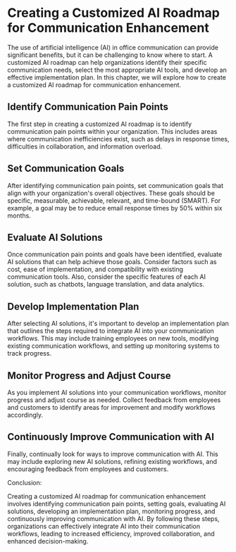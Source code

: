 Creating a Customized AI Roadmap for Communication Enhancement
================================================================================================================================

The use of artificial intelligence (AI) in office communication can provide significant benefits, but it can be challenging to know where to start. A customized AI roadmap can help organizations identify their specific communication needs, select the most appropriate AI tools, and develop an effective implementation plan. In this chapter, we will explore how to create a customized AI roadmap for communication enhancement.

Identify Communication Pain Points
----------------------------------

The first step in creating a customized AI roadmap is to identify communication pain points within your organization. This includes areas where communication inefficiencies exist, such as delays in response times, difficulties in collaboration, and information overload.

Set Communication Goals
-----------------------

After identifying communication pain points, set communication goals that align with your organization's overall objectives. These goals should be specific, measurable, achievable, relevant, and time-bound (SMART). For example, a goal may be to reduce email response times by 50% within six months.

Evaluate AI Solutions
---------------------

Once communication pain points and goals have been identified, evaluate AI solutions that can help achieve those goals. Consider factors such as cost, ease of implementation, and compatibility with existing communication tools. Also, consider the specific features of each AI solution, such as chatbots, language translation, and data analytics.

Develop Implementation Plan
---------------------------

After selecting AI solutions, it's important to develop an implementation plan that outlines the steps required to integrate AI into your communication workflows. This may include training employees on new tools, modifying existing communication workflows, and setting up monitoring systems to track progress.

Monitor Progress and Adjust Course
----------------------------------

As you implement AI solutions into your communication workflows, monitor progress and adjust course as needed. Collect feedback from employees and customers to identify areas for improvement and modify workflows accordingly.

Continuously Improve Communication with AI
------------------------------------------

Finally, continually look for ways to improve communication with AI. This may include exploring new AI solutions, refining existing workflows, and encouraging feedback from employees and customers.

Conclusion:

Creating a customized AI roadmap for communication enhancement involves identifying communication pain points, setting goals, evaluating AI solutions, developing an implementation plan, monitoring progress, and continuously improving communication with AI. By following these steps, organizations can effectively integrate AI into their communication workflows, leading to increased efficiency, improved collaboration, and enhanced decision-making.
